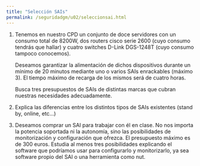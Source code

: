 ```yaml
---
title: "Selección SAIs"
permalink: /seguridadgm/u02/seleccionsai.html
---
```


1. Tenemos en nuestro CPD un conjunto de doce servidores con un consumo total de 8200W, dos routers cisco serie 2600 (cuyo consumo tendrás que hallar) y cuatro switches D-Link DGS-1248T (cuyo consumo tampoco conocemos).

    Deseamos garantizar la alimentación de dichos dispositivos durante un mínimo de 20 minutos mediante uno o varios SAIs enrackables (máximo 3). El tiempo máximo de recarga de los mismos será de cuatro horas.

    Busca tres presupuestos de SAIs de distintas marcas que cubran nuestras necesidades adecuadamente.

2. Explica las diferencias entre los distintos tipos de SAIs existentes (stand by, online, etc...)

3. Deseamos comprar un SAI para trabajar con él en clase. No nos importa la potencia soportada ni la autonomía, sino las posibilidades de monitorización y configuración que ofrezca. El presupuesto máximo es de 300 euros. Estudia al menos tres posibilidades explicando el software que podríamos usar para configurarlo y monitorizarlo, ya sea software propio del SAI o una herramienta como nut.
